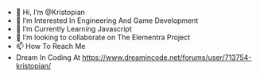 - 👋 Hi, I’m @Kristopian
- 👀 I’m Interested In Engineering And Game Development
- 🌱 I’m Currently Learning Javascript
- 💞️ I’m looking to collaborate on The Elementra Project
- 📫 How To Reach Me
- Dream In Coding At https://www.dreamincode.net/forums/user/713754-kristopian/

<!---
Kristopian/Kristopian is a ✨ special ✨ repository because its `README.md` (this file) appears on your GitHub profile.
You can click the Preview link to take a look at your changes.
--->
